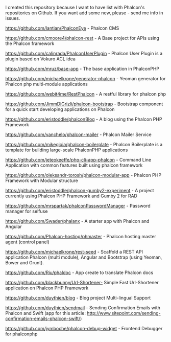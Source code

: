 I created this repository because I want to have list with Phalcon's repositories on Github. If you want add some new, please - send me info in issues.

https://github.com/lantian/PhalconEye - Phalcon CMS 

https://github.com/cmoore4/phalcon-rest - A Base project for APIs using the Phalcon framework

https://github.com/calinrada/PhalconUserPlugin - Phalcon User Plugin is a plugin based on Vokuro ACL idea

https://github.com/mruz/base-app - The base application in PhalconPHP

https://github.com/michaelkrone/generator-phalcon - Yeoman generator for Phalcon php multi-module applications

https://github.com/webit4me/RestPhalcon - A restful library for phalcon php

https://github.com/JimmDiGrizli/phalcon-bootstrap - Bootstrap component for a quick start developing applications on Phalcon

https://github.com/eristoddle/phalconBlog - A blog using the Phalcon PHP Framework

https://github.com/vanchelo/phalcon-mailer - Phalcon Mailer Service

https://github.com/mikegioia/phalcon-boilerplate - Phalcon Boilerplate is a template for building large-scale PhalconPHP applications

https://github.com/jeteokeeffe/php-cli-app-phalcon - Command Line Application with common features built using phalcon framework

https://github.com/oleksandr-torosh/phalcon-modular-app - Phalcon PHP Framework with Modular structure

https://github.com/eristoddle/phalcon-gumby2-experiment - A project currently using Phalcon PHP Framework and Gumby 2 for RAD

https://github.com/mrspartak/phalconPasswordManager - Password manager for selfuse

https://github.com/Swader/phalanx - A starter app with Phalcon and Angular

https://github.com/Phalcon-hosting/phmaster - Phalcon hosting master agent (control panel)

https://github.com/michaelkrone/rest-seed - Scaffold a REST API application Phalcon (multi module), Angular and Bootstrap (using Yeoman, Bower and Grunt).

https://github.com/Riu/phaldoc - App create to translate Phalcon docs

https://github.com/blackbunny/Url-Shortener- Simple Fast Url-Shortener application on Phalcon PHP Framework

https://github.com/duythien/blog - Blog project Multi-lingual Support

https://github.com/duythien/sendmail - Sending Confirmation Emails with Phalcon and Swift (app for this article: http://www.sitepoint.com/sending-confirmation-emails-phalcon-swift/)

https://github.com/jymboche/phalcon-debug-widget - Frontend Debugger for phalconphp
